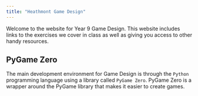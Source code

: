 ```yaml
---
title: "Heathmont Game Design"
---
```




Welcome to the website for Year 9 Game Design. This website includes links to the exercises we cover in class as well as giving you access to other handy resources. 

## PyGame Zero

The main development environment for Game Design is through the `Python` programming language using a library called `PyGame Zero`. PyGame Zero is a wrapper around the PyGame library that makes it easier to create games.

